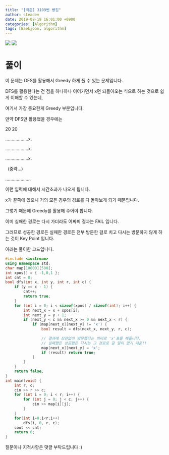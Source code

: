```yaml
---
title: "[백준] 3109번 빵집"
author: steadev
date: 2019-08-19 16:01:00 +0900
categories: [Algorithm]
tags: [Baekjoon, algorithm]
---
```



<img src="https://steadev.github.io/assets/images/bj/bj-3109-1.png" />
<img src="https://steadev.github.io/assets/images/bj/bj-3109-2.png" />

# 풀이

이 문제는 DFS를 활용해서 Greedy 하게 풀 수 있는 문제입니다.

DFS를 활용한다는 건 점을 하나하나 이어가면서 x면 되돌아오는 식으로 하는 것으로 쉽게 이해할 수 있는데,

여기서 가장 중요한게 Greedy 부분입니다.

만약 DFS만 활용했을 경우에는

20 20 

..................x.

..................x.

..................x.

  (중략...)

....................

이런 입력에 대해서 시간초과가 나오게 됩니다.

x가 끝쪽에 있으니 거의 모든 경우의 경로를 다 돌아보게 되기 때문입니다.

그렇기 때문에 Greedy를 활용해 주어야 합니다. 

이미 실패한 경로는 다시 가더라도 어짜피 결과는 FAIL 입니다.

그러므로 성공한 경로든 실패한 경로든 전부 방문한 걸로 치고 다시는 방문하지 않게 하는 것이 Key Point 입니다.

아래는 풀이한 코드입니다.

```c++
#include <iostream>
using namespace std;
char map[10000][500];
int xpos[] = { -1,0,1 };
int cnt = 0;
bool dfs(int x, int y, int r, int c) {
    if (y == c - 1) {
        cnt++;
        return true;
    }
    for (int i = 0; i < sizeof(xpos) / sizeof(int); i++) {             
        int next_x = x + xpos[i];
        int next_y = y + 1;
        if (next_y < c && next_x >= 0 && next_x < r) {
            if (map[next_x][next_y] != 'x') {
                bool result = dfs(next_x, next_y, r, c);
 
                // 결과에 상관없이 방문했다는 의미로 'x'표를 해줍니다.
                // 실패했든 성공했든 다시는 그 경로로 갈 일이 없기 때문!!
                map[next_x][next_y] = 'x';
                if (result) return true;
            }
        }
    }
    return false;
}
int main(void) {
    int r, c;
    cin >> r >> c;
    for (int i = 0; i < r; i++) {
        for (int j = 0; j < c; j++) {
            cin >> map[i][j];
        }
    }
    for(int i=0;i<r;i++)
        dfs(i, 0, r, c);
    cout << cnt;
    return 0;
}
```

질문이나 지적사항은 댓글 부탁드립니다 :)
